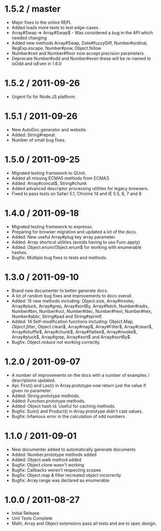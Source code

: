 1.5.2 / master
==================

  * Major fixes to the online REPL
  * Added loads more tests to test edge-cases.
  * Array#Swap => Array#Swap$ - Was considered a bug in the API which needed changing
  * Added new methods Array#Swap, Date#fuzzyDiff, Number#ordinal, RegExp.escape, Number#pow, Object.follow
  * Number#ceil and Number#floor now accept precision parameters.
  * Deprecate Number#odd and Number#even these will be re-named to isOdd and isEven in 1.6.0  

1.5.2 / 2011-09-26
==================

  * Urgent fix for Node.JS platform.

1.5.1 / 2011-09-26
==================

  * New AutoDoc generator and website.
  * Added: String#repeat.
  * Number of small bug fixes.

1.5.0 / 2011-09-25
==================

  * Migrated testing framework to QUnit.
  * Added all missing ECMA5 methods from ECMA3.
  * Added: Array#concat$, String#chunk
  * Added advanced descriptor processing utilities for legacy browsers.
  * Fixed to pass tests on Safari 5.1, Chrome 14 and IE 5.5, 6, 7 and 8

1.4.0 / 2011-09-18 
==================

  * Migrated testing framework to expresso.
  * Preparing for browser migration and updated a lot of the docs.
  * Added: New useful Array#plug key array parameter.
  * Added: Array shortcut utilities (avoids having to use Func.apply)
  * Added: Object.enum/Object.enum$ for working with enumerable hashes.
  * Bugfix: Multiple bug fixes to tests and methods.

1.3.0 / 2011-09-10 
==================

  * Brand new documenter to better generate docs.
  * A lot of random bug fixes and improvements to docs overall.
  * Added: 15 new methods including: Object.size, Array#invoke, Array#pluck, Array#grep, Array#sortBy, Array#fetch, Number#radix, Number#bin, Number#oct, Number#dec, Number#hexl, Number#hex, Number#abbr, String#pad and String#sprintf.
  * Added: 14 Self-modification functions including: Object.Map$, Object.filter$, Object.clean$, Array#map$, Array#Filter$, Array#clean$, Array#shuffle$, Array#chunk$, Array#flatten$, Array#invoke$, Array#pluck$, Array#grep, Array#sort$ and Array#sortBy$.
  * Bugfix: Object.reduce not working correctly.

1.2.0 / 2011-09-07 
==================

  * A number of improvements on the docs with a number of examples / descriptions updated.
  * Api: First() and Last() in Array.prototype now return just the value if given no parameter.
  * Added: String.prototype methods.
  * Added: Function.prototype methods.
  * Added: Object hash id. Useful for caching methods.
  * Bugfix: Sum() and Product() in Array.prototype didn't cast values.
  * Bugfix: Infamous error in the calculation of odd numbers.

1.1.0 / 2011-09-01 
==================

  * New documenter added to automatically generate documents
  * Added: Number.prototype methods added
  * Added: Object.walk method added
  * Bugfix: Object.clone wasn't working
  * Bugfix: Callbacks weren't respecting scopes
  * Bugfix: Object.map & filter recreated object incorrectly
  * Bugfix: Array.range was declared as enumerable

1.0.0 / 2011-08-27 
==================

  * Initial Release
  * Unit Tests Complete
  * Math, Array and Object extensions pass all tests and are to spec design.